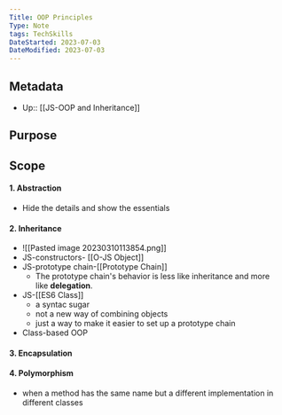 ```yaml
---
Title: OOP Principles
Type: Note
tags: TechSkills
DateStarted: 2023-07-03
DateModified: 2023-07-03
---
```

## Metadata
- Up:: [[JS-OOP and Inheritance]]
## Purpose
## Scope
#### 1. Abstraction

- Hide the details and show the essentials

#### 2. Inheritance

- ![[Pasted image 20230310113854.png]]
- JS-constructors- [[O-JS Object]]
- JS-prototype chain-[[Prototype Chain]]
  - The prototype chain's behavior is less like inheritance and more like **delegation**.
- JS-[[ES6 Class]]
  - a syntac sugar
  - not a new way of combining objects
  - just a way to make it easier to set up a prototype chain
- Class-based OOP

#### 3. Encapsulation

#### 4. Polymorphism

- when a method has the same name but a different implementation in different classes